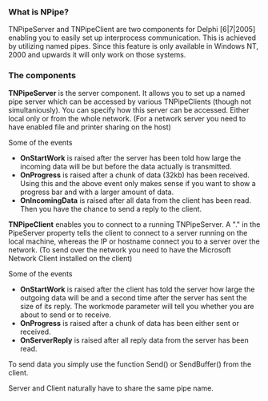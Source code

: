 ### What is NPipe? ###

TNPipeServer and TNPipeClient are two components for Delphi [6|7|2005] enabling you to easily set up interprocess communication.
This is achieved by utilizing named pipes. Since this feature is only available in Windows NT, 2000 and upwards it will only work on those systems.
### The components ###

**TNPipeServer** is the server component. It allows you to set up a named pipe server which can be accessed by various TNPipeClients (though not simultaniously). You can specify how this server can be accessed. Either local only or from the whole network. (For a network server you need to have enabled file and printer sharing on the host)

Some of the events

  * **OnStartWork** is raised after the server has been told how large the incoming data will be but before the data actually is transmitted.
  * **OnProgress** is raised after a chunk of data (32kb) has been received. Using this and the above event only makes sense if you want to show a progress bar and with a larger amount of data.
  * **OnIncomingData** is raised after all data from the client has been read. Then you have the chance to send a reply to the client.



**TNPipeClient** enables you to connect to a running TNPipeServer. A "." in the PipeServer property tells the client to connect to a server running on the local machine, whereas the IP or hostname connect you to a server over the network. (To send over the network you need to have the Microsoft Network Client installed on the client)

Some of the events

  * **OnStartWork** is raised after the client has told the server how large the outgoing data will be and a second time after the server has sent the size of its reply. The workmode parameter will tell you whether you are about to send or to receive.
  * **OnProgress** is raised after a chunk of data has been either sent or received.
  * **OnServerReply** is raised after all reply data from the server has been read.

To send data you simply use the function Send() or SendBuffer() from the client.

Server and Client naturally have to share the same pipe name.